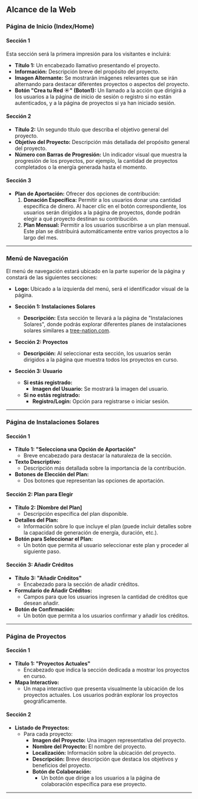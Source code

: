 ## Alcance de la Web

### Página de Inicio (Index/Home)

#### Sección 1

Esta sección será la primera impresión para los visitantes e incluirá:

- **Título 1:** Un encabezado llamativo presentando el proyecto.
- **Información:** Descripción breve del propósito del proyecto.
- **Imagen Alternante:** Se mostrarán imágenes relevantes que se irán alternando para destacar diferentes proyectos o aspectos del proyecto.
- **Botón "Crea tu Red ☀" (Boton1):** Un llamado a la acción que dirigirá a los usuarios a la página de inicio de sesión o registro si no están autenticados, y a la página de proyectos si ya han iniciado sesión.

#### Sección 2

- **Título 2:** Un segundo título que describa el objetivo general del proyecto.
- **Objetivo del Proyecto:** Descripción más detallada del propósito general del proyecto.
- **Número con Barras de Progresión:** Un indicador visual que muestra la progresión de los proyectos, por ejemplo, la cantidad de proyectos completados o la energía generada hasta el momento.

#### Sección 3

- **Plan de Aportación:** Ofrecer dos opciones de contribución:
  1. **Donación Específica:** Permitir a los usuarios donar una cantidad específica de dinero. Al hacer clic en el botón correspondiente, los usuarios serán dirigidos a la página de proyectos, donde podrán elegir a qué proyecto destinan su contribución.
  2. **Plan Mensual:** Permitir a los usuarios suscribirse a un plan mensual. Este plan se distribuirá automáticamente entre varios proyectos a lo largo del mes.

---
### Menú de Navegación

El menú de navegación estará ubicado en la parte superior de la página y constará de las siguientes secciones:

- **Logo:** Ubicado a la izquierda del menú, será el identificador visual de la página.

- **Sección 1: Instalaciones Solares**
  - **Descripción:** Esta sección te llevará a la página de "Instalaciones Solares", donde podrás explorar diferentes planes de instalaciones solares similares a [tree-nation.com](https://tree-nation.com/es/plantar-arboles-ciudadanos).

- **Sección 2: Proyectos**
  - **Descripción:** Al seleccionar esta sección, los usuarios serán dirigidos a la página que muestra todos los proyectos en curso.

- **Sección 3: Usuario**
  - **Si estás registrado:**
    - **Imagen del Usuario:** Se mostrará la imagen del usuario.
  - **Si no estás registrado:**
    - **Registro/Login:** Opción para registrarse o iniciar sesión.

---
### Página de Instalaciones Solares

#### Sección 1

- **Título 1: "Selecciona una Opción de Aportación"**
  - Breve encabezado para destacar la naturaleza de la sección.
- **Texto Descriptivo:**
  - Descripción más detallada sobre la importancia de la contribución.
- **Botones de Elección del Plan:**
  - Dos botones que representan las opciones de aportación.

#### Sección 2: Plan para Elegir

- **Título 2: [Nombre del Plan]**
  - Descripción específica del plan disponible.
- **Detalles del Plan:**
  - Información sobre lo que incluye el plan (puede incluir detalles sobre la capacidad de generación de energía, duración, etc.).
- **Botón para Seleccionar el Plan:**
  - Un botón que permita al usuario seleccionar este plan y proceder al siguiente paso.

#### Sección 3: Añadir Créditos

- **Título 3: "Añadir Créditos"**
  - Encabezado para la sección de añadir créditos.
- **Formulario de Añadir Créditos:**
  - Campos para que los usuarios ingresen la cantidad de créditos que desean añadir.
- **Botón de Confirmación:**
  - Un botón que permita a los usuarios confirmar y añadir los créditos.

---
### Página de Proyectos

#### Sección 1

- **Título 1: "Proyectos Actuales"**
  - Encabezado que indica la sección dedicada a mostrar los proyectos en curso.
- **Mapa Interactivo:**
  - Un mapa interactivo que presenta visualmente la ubicación de los proyectos actuales. Los usuarios podrán explorar los proyectos geográficamente.

#### Sección 2

- **Listado de Proyectos:**
  - Para cada proyecto:
    - **Imagen del Proyecto:** Una imagen representativa del proyecto.
    - **Nombre del Proyecto:** El nombre del proyecto.
    - **Localización:** Información sobre la ubicación del proyecto.
    - **Descripción:** Breve descripción que destaca los objetivos y beneficios del proyecto.
    - **Botón de Colaboración:**
      - Un botón que dirige a los usuarios a la página de colaboración específica para ese proyecto.

---

